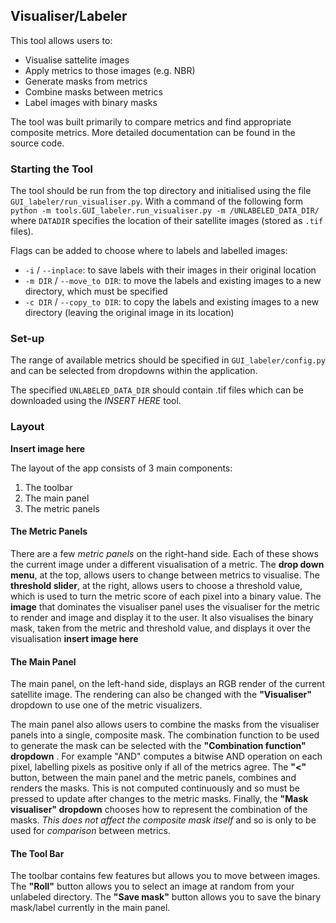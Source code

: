 ## Visualiser/Labeler

This tool allows users to:

* Visualise sattelite images
* Apply metrics to those images (e.g. NBR)
* Generate masks from metrics
* Combine masks between metrics
* Label images with binary masks

The tool was built primarily to compare metrics and find appropriate composite metrics. 
More detailed documentation can be found in the source code.

### Starting the Tool
The tool should be run from the top directory and initialised using the file `GUI_labeler/run_visualiser.py`. With a command of the following form `python -m tools.GUI_labeler.run_visualiser.py -m /UNLABELED_DATA_DIR/` where `DATADIR` specifies the location of their satellite images (stored as `.tif` files).

Flags can be added to choose where to labels and labelled images:
* `-i` / `--inplace`: to save labels with their images in their original location
* `-m DIR` / `--move_to DIR`: to move the labels and existing images to a new directory, which must be specified
* `-c DIR` / `--copy_to DIR`: to copy the labels and existing images to a new directory (leaving the original image in its location)


### Set-up
The range of available metrics should be specified in `GUI_labeler/config.py` and can be selected from dropdowns within the application.

The specified `UNLABELED_DATA_DIR` should contain .tif files which can be downloaded using the *INSERT HERE* tool.

### Layout

**Insert image here**

The layout of the app consists of 3 main components:
1. The toolbar
2. The main panel
3. The metric panels

#### The Metric Panels
There are a few _metric panels_ on the right-hand side. Each of these shows the current image under a different visualisation of a metric. The __drop down menu__, at the top, allows users to change between metrics to visualise. The __threshold slider__, at the right, allows users to choose a threshold value, which is used to turn the metric score of each pixel into a binary value. The __image__ that dominates the visualiser panel uses the visualiser for the metric to render and image and display it to the user. It also visualises the binary mask, taken from the metric and threshold value, and displays it over the visualisation
**insert image here**

#### The Main Panel

The main panel, on the left-hand side, displays an RGB render of the current satellite image. The rendering can also be changed with the **"Visualiser"** dropdown to use one of the metric visualizers. 

The main panel also allows users to combine the masks from the visualiser panels into a single, composite mask. The combination function to be used to generate the mask can be selected with the **"Combination function" dropdown** . For example "AND" computes a bitwise AND operation on each pixel, labelling pixels as positive only if all of the metrics agree. The **"<"** button, between the main panel and the metric panels, combines and renders the masks. This is not computed continuously and so must be pressed to update after changes to the metric masks. Finally, the **"Mask visualiser" dropdown** chooses how to represent the combination of the masks. _This does not affect the composite mask itself_ and so is only to be used for _comparison_ between metrics. 

#### The Tool Bar
The toolbar contains few features but allows you to move between images. The __"Roll"__ button allows you to select an image at random from your unlabeled directory. The __"Save mask"__ button allows you to save the binary mask/label currently in the main panel. 



